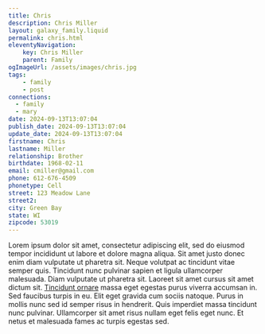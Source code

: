 ```yaml
---
title: Chris
description: Chris Miller
layout: galaxy_family.liquid
permalink: chris.html
eleventyNavigation:
    key: Chris Miller
    parent: Family
ogImageUrl: /assets/images/chris.jpg
tags:
    - family
    - post
connections: 
  - family
  - mary
date: 2024-09-13T13:07:04
publish_date: 2024-09-13T13:07:04
update_date: 2024-09-13T13:07:04
firstname: Chris
lastname: Miller
relationship: Brother
birthdate: 1968-02-11
email: cmiller@gmail.com
phone: 612-676-4509
phonetype: Cell
street: 123 Meadow Lane
street2: 
city: Green Bay
state: WI
zipcode: 53019
---
```


Lorem ipsum dolor sit amet, consectetur adipiscing elit, sed do eiusmod tempor incididunt ut labore et dolore magna
aliqua. Sit amet justo donec enim diam vulputate ut pharetra sit. Neque volutpat ac tincidunt vitae semper quis.
Tincidunt nunc pulvinar sapien et ligula ullamcorper malesuada. Diam vulputate ut pharetra sit. Laoreet sit amet cursus
sit amet dictum sit. [Tincidunt ornare](https://www.gitlab.com) massa eget egestas purus viverra accumsan in. Sed faucibus turpis in eu. Elit eget
gravida cum sociis natoque. Purus in mollis nunc sed id semper risus in hendrerit. Quis imperdiet massa tincidunt nunc
pulvinar. Ullamcorper sit amet risus nullam eget felis eget nunc. Et netus et malesuada fames ac turpis egestas sed.
